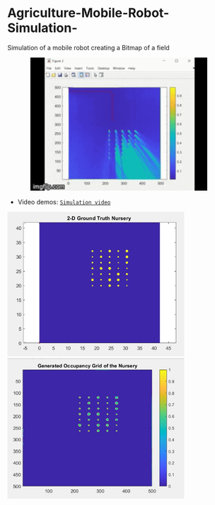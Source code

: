 # Agriculture-Mobile-Robot-Simulation-
Simulation of a mobile robot creating a Bitmap of a field

<p align="center">
<img src="https://github.com/Drojas251/Agriculture-Mobile-Robot-Simulation-/blob/master/media/ag_robot.gif" width="400">

- Video demos:
  [`Simulation video`](https://youtu.be/Uv0dmANF4rU)

<img src="https://github.com/Drojas251/Agriculture-Mobile-Robot-Simulation-/blob/master/media/ground%20truth.JPG" width="400">
<img src="https://github.com/Drojas251/Agriculture-Mobile-Robot-Simulation-/blob/master/media/scanned_image.JPG" width="400">
